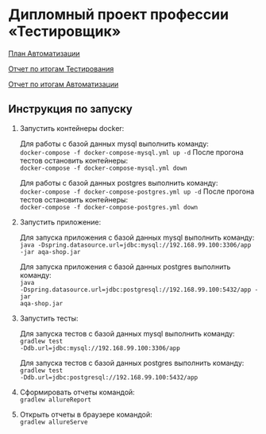 # Дипломный проект профессии «Тестировщик»

 [План Автоматизации](https://github.com/Samsony1/DiplomaTest/blob/main/docs/Plan.md)
 
 [Отчет по итогам Тестирования](https://github.com/Samsony1/DiplomaTest/blob/main/docs/Report.md)
 
 [Отчет по итогам Автоматизации](https://github.com/Samsony1/DiplomaTest/blob/main/docs/Summary.md)

## Инструкция по запуску

1. Запустить контейнеры docker:  

    Для работы с базой данных mysql выполнить команду:  
    <code>docker-compose -f docker-compose-mysql.yml up -d</code>
    После прогона тестов остановить контейнеры:  
    <code>docker-compose -f docker-compose-mysql.yml down</code>

    Для работы с базой данных postgres выполнить команду:  
    <code>docker-compose -f docker-compose-postgres.yml up -d</code>
    После прогона тестов остановить контейнеры:  
    <code>docker-compose -f docker-compose-postgres.yml down</code>

2. Запустить приложение:  

    Для запуска приложения с базой данных mysql выполнить команду:  
    <code>java -Dspring.datasource.url=jdbc:mysql://192.168.99.100:3306/app -jar aqa-shop.jar</code>

    Для запуска приложения с базой данных postgres выполнить команду:  
    <code>java -Dspring.datasource.url=jdbc:postgresql://192.168.99.100:5432/app -jar aqa-shop.jar</code>

3. Запустить тесты:  

   Для запуска тестов с базой данных mysql выполнить команду:  
   <code>gradlew test -Ddb.url=jdbc:mysql://192.168.99.100:3306/app</code>

   Для запуска тестов с базой данных postgres выполнить команду:  
   <code>gradlew test -Ddb.url=jdbc:postgresql://192.168.99.100:5432/app</code>

4. Сформировать отчеты командой:  
   <code>gradlew allureReport</code>  

5. Открыть отчеты в браузере командой:  
   <code>gradlew allureServe</code>






